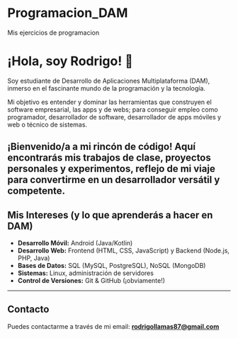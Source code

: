 # Programacion_DAM
Mis ejercicios de programacion
# ¡Hola, soy Rodrigo! 👋

Soy estudiante de Desarrollo de Aplicaciones Multiplataforma (DAM), inmerso en el fascinante mundo de la programación y la tecnología.

Mi objetivo es entender y dominar las herramientas que construyen el software empresarial, las apps y de webs; para conseguir empleo como programador, desarrollador de software, desarrollador de apps móviles y web o técnico de sistemas.

¡Bienvenido/a a mi rincón de código!
Aquí encontrarás mis trabajos de clase, proyectos personales y experimentos, reflejo de mi viaje para convertirme en un desarrollador versátil y competente.
---

## Mis Intereses (y lo que aprenderás a hacer en DAM)

* **Desarrollo Móvil:** Android (Java/Kotlin)
* **Desarrollo Web:** Frontend (HTML, CSS, JavaScript) y Backend (Node.js, PHP, Java)
* **Bases de Datos:** SQL (MySQL, PostgreSQL), NoSQL (MongoDB)
* **Sistemas:** Linux, administración de servidores
* **Control de Versiones:** Git & GitHub (¡obviamente!)

---

## Contacto

Puedes contactarme a través de mi email: **rodrigollamas87@gmail.com**
